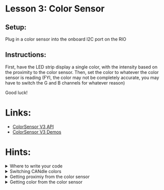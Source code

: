# Lesson 3: Color Sensor

## Setup:

Plug in a color sensor into the onboard I2C port on the RIO

## Instructions:

First, have the LED strip display a single color, with the intensity based on the proximity to the color sensor. Then, set the color to whatever the color sensor is reading (FYI, the color may not be completely accurate, you may have to switch the G and B channels for whatever reason)

Good luck!

# Links:
- [ColorSensor V3 API](https://codedocs.revrobotics.com/java/com/revrobotics/colorsensorv3)
- [ColorSensor V3 Demos](https://github.com/REVrobotics/Color-Sensor-v3-Examples/tree/master/Java)
  
# Hints:

<details><summary>Where to write your code</summary>

- Put your code in [Robot.java](src/main/java/frc/robot/Robot.java)'s `teleopPeriodic()` method to have it run every [robot loop](https://docs.wpilib.org/en/stable/docs/software/vscode-overview/creating-robot-program.html#timedrobot") (20 ms)

</details>

<details> <summary> Switching CANdle colors </summary>

- Switch the candle between solid colors using the `Candle`'s `setAllToColor(r, g, b)` method, where each parameter is an integer from 0-255 representing the strength of each color channel

</details>

<details> <summary> Getting proximiy from the color sensor </summary>

- Get the current proximity of the color sensor by using the `ColorSensorV3`'s `getProximity()` method to get an integer value (`0` for maximum distance, `2047` for minimum distance)
 
</details>

<details> <summary> Getting color from the color sensor </summary>

- Get the current colr of the color sensor by using the `ColorSensorV3`'s `getColor()` method to get a `Color` object.
- Use the `Color` object's `red`, `green`, and `blue` fields to access the intensity of each color (`0` for no color in that channel, `1` for full color in that channel)
 
</details>